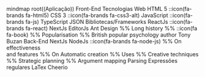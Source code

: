 mindmap
  root((Aplicação))
    Front-End
        Tecnologias Web
            HTML 5
            ::icon(fa-brands fa-html5)
            CSS 3
            ::icon(fa-brands fa-css3-alt)
            JavaScript
            ::icon(fa-brands fa-js)
            TypeScript
            JSON
            Bibliotecas/Frameworks
                ReactJs
                ::icon(fa-brands fa-react)
                NextJs
                EditorJs
                Ant Design
    %%   Long history
    %%   ::icon(fa fa-book)
    %%   Popularisation
    %%     British popular psychology author Tony Buzan
    Back-End
        NextJs
        NodeJs
        ::icon(fa-brands fa-node-js)
    %%   On effectiveness<br/>and features
    %%   On Automatic creation
    %%     Uses
    %%         Creative techniques
    %%         Strategic planning
    %%         Argument mapping
    Parsing
        Expressões regulares
        LaTex
        Cheerio